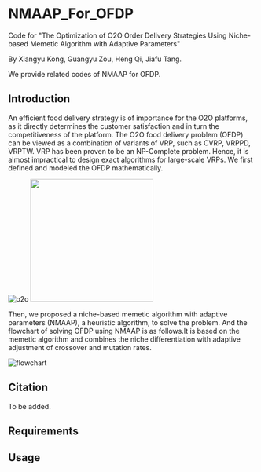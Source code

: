 # NMAAP_For_OFDP
Code for "The Optimization of O2O Order Delivery Strategies Using Niche-based Memetic Algorithm with Adaptive Parameters"

By Xiangyu Kong, Guangyu Zou, Heng Qi, Jiafu Tang.

We provide related codes of NMAAP for OFDP.

## Introduction
An efficient food delivery strategy is of importance for the O2O platforms, as it directly determines the customer satisfaction and in turn the competitiveness of the platform. The O2O food delivery problem (OFDP) can be viewed as a combination of variants of VRP, such as CVRP, VRPPD, VRPTW. VRP has been proven to be an NP-Complete problem. Hence, it is almost impractical to design exact algorithms for large-scale VRPs. We first defined and modeled the OFDP mathematically.

![o2o](https://user-images.githubusercontent.com/30373236/156862329-6bdfad89-191e-44f3-8e82-611b6852f65e.png)
<img src="https://user-images.githubusercontent.com/30373236/156862329-6bdfad89-191e-44f3-8e82-611b6852f65e.png" width="250" height="250"/>

Then, we proposed a niche-based memetic algorithm with adaptive parameters (NMAAP), a heuristic algorithm, to solve the problem. And the flowchart of solving OFDP using NMAAP is as follows.It is based on the memetic algorithm and combines the niche differentiation with adaptive adjustment of crossover and mutation rates.

![flowchart](https://user-images.githubusercontent.com/30373236/156862383-70c49382-973f-4e7c-be03-5be18f98aa67.png)






## Citation
To be added.

## Requirements

## Usage
